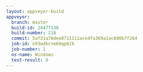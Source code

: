 ```yaml
---
layout: appveyor-build
appveyor:
  branch: master
  build-id: 24477138
  build-number: 218
  commit: 5af31a78dee0711111ace4fa369a1ac680b7f264
  job-id: e93wdkcne60qp61b
  job-number: 1
  os-name: Windows
  test-result: 0
---
```

